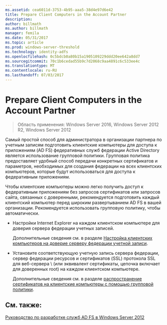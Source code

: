 ```yaml
---
ms.assetid: cea6011d-3753-4b95-aaa5-38d4e97d6e42
title: Prepare Client Computers in the Account Partner
description: 
author: billmath
ms.author: billmath
manager: femila
ms.date: 05/31/2017
ms.topic: article
ms.prod: windows-server-threshold
ms.technology: identity-adfs
ms.openlocfilehash: 0c5bdcb0a80b15a1905109229ddd20ee642a8dd7
ms.sourcegitcommit: 70c1b6cedad55b9c7d2068c9aa4891c6c533ee4c
ms.translationtype: MT
ms.contentlocale: ru-RU
ms.lasthandoff: 07/03/2017
---
```

# <a name="prepare-client-computers-in-the-account-partner"></a>Prepare Client Computers in the Account Partner

>Область применения: Windows Server 2016, Windows Server 2012 R2, Windows Server 2012

Самый простой способ для администратора в организации партнера по учетным записям подготовить клиентские компьютеры для доступа к приложениям \(AD FS\) федеративных служб федерации Active Directory является использование групповой политики. Групповая политика предоставляет удобный способ передачи конкретных сертификатов и параметров, необходимых для создания федерации на всех клиентских компьютеров, которые будут использоваться для доступа к федеративным приложениям.  
  
Чтобы клиентские компьютеры можно легко получить доступ к федеративным приложениям без запросов сертификатов или запросов сайта, связанных с доверенными, рекомендуется подготовить каждый клиентский компьютер перед широким развертыванием AD FS в вашей организации. Рекомендуется использовать групповую политику, чтобы автоматически.  
  
-   Настройки Internet Explorer на каждом клиентском компьютере для доверия сервера федерации учетных записей.  
  
    Дополнительные сведения см. в разделе [Настройка клиентских компьютеров на доверие серверу федерации учетной записи](../../ad-fs/deployment/Configure-Client-Computers-to-Trust-the-Account-Federation-Server.md).  
  
-   Установите соответствующую учетную запись сервера федерации, сервер федерации ресурсов и сертификатов \(SSL\) протокола SSL для веб-сервера \ (или эквивалент сертификаты, цепочка включает для доверенных root\) на каждом клиентском компьютере.  
  
    Дополнительные сведения см. в разделе [распространение сертификатов на клиентские компьютеры с помощью групповой политики](../../ad-fs/deployment/Distribute-Certificates-to-Client-Computers-by-Using-Group-Policy.md).  
  

## <a name="see-also"></a>См. также:
[Руководство по разработке служб AD FS в Windows Server 2012](AD-FS-Design-Guide-in-Windows-Server-2012.md)
